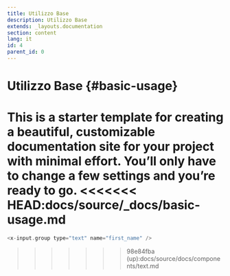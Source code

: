 ```yaml
---
title: Utilizzo Base
description: Utilizzo Base
extends: _layouts.documentation
section: content
lang: it
id: 4
parent_id: 0
---
```


# Utilizzo Base {#basic-usage}

This is a starter template for creating a beautiful, customizable documentation site for your project with minimal effort. You’ll only have to change a few settings and you’re ready to go.
<<<<<<< HEAD:docs/source/_docs/basic-usage.md
=======


```php
<x-input.group type="text" name="first_name" />
```
>>>>>>> 98e84fba (up):docs/source/docs/components/text.md
